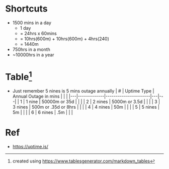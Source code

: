 # Shortcuts
- 1500 mins in a day
  -  1 day
  -  = 24hrs x 60mins
  -  = 10hrs(600m) + 10hrs(600m) + 4hrs(240)
  -  = 1440m  
- 750hrs in a month
- ~10000hrs in a year

# Table[^1]
- Just remember 5 nines is 5 mins outage annually
| # | Uptime Type | Annual Outage in mins       |   |   |
|---|-------------|----------------------|---|---|
| 1 | 1 nine      | 50000m or 35d        |   |   |
| 2 | 2 nines     | 5000m or 3.5d        |   |   |
| 3 | 3 nines     | 500m or .35d or 8hrs |   |   |
| 4 | 4 nines     | 50m                  |   |   |
| 5 | 5 nines     | 5m                   |   |   |
| 6 | 6 nines     | .5m                  |   |   |

# Ref
- https://uptime.is/

[^1]: created using https://www.tablesgenerator.com/markdown_tables
